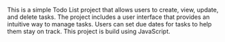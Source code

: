 This is a simple Todo List project that allows users to create, view, update, and delete tasks. The project includes a user interface that provides an intuitive way to manage tasks.
Users can set due dates for tasks to help them stay on track.
This project is build using JavaScript.
